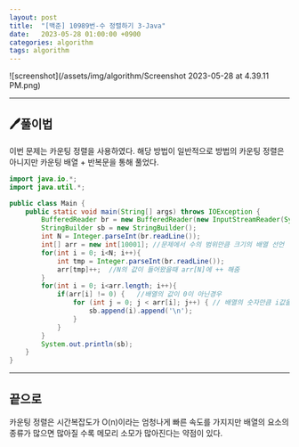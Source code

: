 ```yaml
---
layout: post
title:  "[백준] 10989번-수 정렬하기 3-Java"
date:   2023-05-28 01:00:00 +0900
categories: algorithm
tags: algorithm
---
```


![screenshot](/assets/img/algorithm/Screenshot 2023-05-28 at 4.39.11 PM.png)

---

## 🖊️풀이법

이번 문제는 카운팅 정렬을 사용하였다.
해당 방법이 일반적으로 방법의 카운팅 정렬은 아니지만 카운팅 배열 + 반복문을 통해 풀었다.


```java 
import java.io.*;
import java.util.*;

public class Main {
    public static void main(String[] args) throws IOException {
        BufferedReader br = new BufferedReader(new InputStreamReader(System.in));
        StringBuilder sb = new StringBuilder();
        int N = Integer.parseInt(br.readLine());
        int[] arr = new int[10001]; //문제에서 수의 범위만큼 크기의 배열 선언
        for(int i = 0; i<N; i++){
            int tmp = Integer.parseInt(br.readLine());
            arr[tmp]++;  //N의 값이 들어왔을때 arr[N]에 ++ 해줌
        }
        for(int i = 0; i<arr.length; i++){
            if(arr[i] != 0) {   //배열의 값이 0이 아닌경우
                for (int j = 0; j < arr[i]; j++) { // 배열의 숫자만큼 i값을 sb에 더해줌
                    sb.append(i).append('\n');
                }
            }
        }
        System.out.println(sb);
    }
}
```

---

## 끝으로

카운팅 정렬은 시간복잡도가 O(n)이라는 엄청나게 빠른 속도를 가지지만 배열의 요소의 종류가 많으면 많아질 수록 메모리 소모가 많아진다는 약점이 있다.

